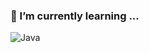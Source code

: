 ### 🌱 I’m currently learning ...

![Java](https://img.shields.io/badge/-Java-blue?style=for-the-badge&logo=Java&logoColor=000000)

